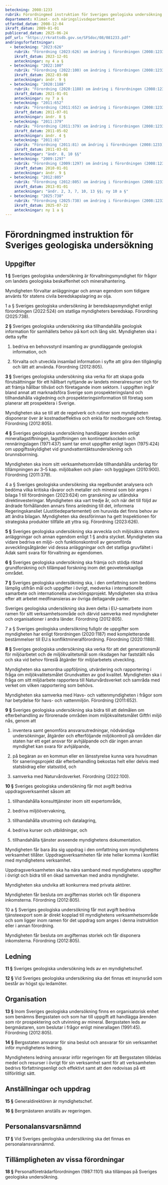 ```yaml
---
beteckning: 2008:1233
rubrik: Förordningmed instruktion för Sveriges geologiska undersökning
departement: Klimat- och näringslivsdepartementet
utfardad_datum: 2008-12-04
ikraft_datum: 2009-01-01
publicerad_datum: 2025-06-24
pdf_url: "https://rkrattsdb.gov.se/SFSdoc/08/081233.pdf"
andringsforfattningar:
  - beteckning: "2023:626"
    rubrik: "Förordning (2023:626) om ändring i förordningen (2008:1233) med instruktion för Sveriges geologiska undersökning"
    ikraft_datum: 2023-12-01
    anteckningar: ny 4 a §
  - beteckning: "2022:100"
    rubrik: "Förordning (2022:100) om ändring i förordningen (2008:1233) med instruktion för Sveriges geologiska undersökning"
    ikraft_datum: 2022-03-08
    anteckningar: ändr. 9 §
  - beteckning: "2020:1188"
    rubrik: "Förordning (2020:1188) om ändring i förordningen (2008:1233) med instruktion för Sveriges geologiska undersökning"
    ikraft_datum: 2021-01-01
    anteckningar: ny 7 a §
  - beteckning: "2011:652"
    rubrik: "Förordning (2011:652) om ändring i förordningen (2008:1233) med instruktion för Sveriges geologiska undersökning"
    ikraft_datum: 2011-07-01
    anteckningar: ändr. 8 §
  - beteckning: "2011:379"
    rubrik: "Förordning (2011:379) om ändring i förordningen (2008:1233) med instruktion för Sveriges geologiska undersökning"
    ikraft_datum: 2011-05-02
    anteckningar: ändr. 4 §
  - beteckning: "2011:81"
    rubrik: "Förordning (2011:81) om ändring i förordningen (2008:1233) med instruktion för Sveriges geologiska undersökning"
    ikraft_datum: 2011-03-01
    anteckningar: "ändr. 8, 10 §§"
  - beteckning: "2009:1297"
    rubrik: "Förordning (2009:1297) om ändring i förordningen (2008:1233) med instruktion för Sveriges geologiska undersökning"
    ikraft_datum: 2010-01-01
    anteckningar: ändr. 9 §
  - beteckning: "2012:805"
    rubrik: "Förordning (2012:805) om ändring i förordningen (2008:1233) med instruktion för Sveriges geologiska undersökning"
    ikraft_datum: 2013-01-01
    anteckningar: "ändr. 2, 3, 7, 10, 13 §§; ny 10 a §"
  - beteckning: "2025:738"
    rubrik: "Förordning (2025:738) om ändring i förordningen (2008:1233) med instruktion för Sveriges geologiska undersökning"
    ikraft_datum: 2025-07-22
    anteckningar: ny 1 a §
---
```


# Förordningmed instruktion för Sveriges geologiska undersökning

## Uppgifter

**1 §** Sveriges geologiska undersökning är förvaltningsmyndighet för frågor om landets geologiska beskaffenhet och mineralhantering.

Myndigheten förvaltar anläggningar och annan egendom som tidigare använts för statens civila beredskapslagring av olja.

1 a § Sveriges geologiska undersökning är beredskapsmyndighet enligt förordningen (2022:524) om statliga myndigheters beredskap. Förordning (2025:738).

**2 §** Sveriges geologiska undersökning ska tillhandahålla geologisk information för samhällets behov på kort och lång sikt. Myndigheten ska i detta syfte

1. bedriva en behovsstyrd insamling av grundläggande geologisk information, och

2. förvalta och utveckla insamlad information i syfte att göra den tillgänglig och lätt att använda. Förordning (2012:805).

**3 §** Sveriges geologiska undersökning ska verka för att skapa goda förutsättningar för ett hållbart nyttjande av landets mineralresurser och för att främja hållbar tillväxt och företagande inom sektorn. I uppgiften ingår bland annat att marknadsföra Sverige som prospekteringsland och tillhandahålla vägledning och prospekteringsinformation till företag som planerar att prospektera i Sverige.

Myndigheten ska se till att de regelverk och rutiner som myndigheten disponerar över är kostnadseffektiva och enkla för medborgare och företag. Förordning (2012:805).

**4 §** Sveriges geologiska undersökning handlägger ärenden enligt minerallagstiftningen, lagstiftningen om kontinentalsockeln och rennäringslagen (1971:437) samt tar emot uppgifter enligt lagen (1975:424) om uppgiftsskyldighet vid grundvattentäktsundersökning och brunnsborrning.

Myndigheten ska inom sitt verksamhetsområde tillhandahålla underlag för tillämpningen av 3–5 kap. miljöbalken och plan- och bygglagen (2010:900). Förordning (2011:379).

4 a § Sveriges geologiska undersökning ska regelbundet analysera och bedöma vilka kritiska råvaror och metaller och mineral som bör anges i bilaga 1 till förordningen (2023:624) om granskning av utländska direktinvesteringar. Myndigheten ska vart tredje år, och när det till följd av ändrade förhållanden annars finns anledning till det, informera Regeringskansliet (Justitiedepartementet) om huruvida det finns behov av att ändra bilagan. Myndigheten ska dessförinnan ha gett Inspektionen för strategiska produkter tillfälle att yttra sig. Förordning (2023:626).

**5 §** Sveriges geologiska undersökning ska avveckla och miljösäkra statens anläggningar och annan egendom enligt 1 § andra stycket. Myndigheten ska vidare bedriva en miljö- och funktionskontroll av genomförda avvecklingsåtgärder vid dessa anläggningar och det statliga gruvfältet i Adak samt svara för förvaltning av egendomen.

**6 §** Sveriges geologiska undersökning ska främja och stödja riktad grundforskning och tillämpad forskning inom det geovetenskapliga området.

**7 §** Sveriges geologiska undersökning ska, i den omfattning som bedöms lämplig utifrån mål och uppgifter i övrigt, medverka i internationellt samarbete och internationella utvecklingsprojekt. Myndigheten ska sträva efter att arbetet medfinansieras av övriga deltagande parter.

Sveriges geologiska undersökning ska även delta i EU-samarbete inom ramen för sitt verksamhetsområde och därvid samverka med myndigheter och organisationer i andra länder. Förordning (2012:805).

7 a § Sveriges geologiska undersökning fullgör de uppgifter som myndigheten har enligt förordningen (2020:1187) med kompletterande bestämmelser till EU:s konfliktmineralförordning. Förordning (2020:1188).

**8 §** Sveriges geologiska undersökning ska verka för att det generationsmål för miljöarbetet och de miljökvalitetsmål som riksdagen har fastställt nås och ska vid behov föreslå åtgärder för miljöarbetets utveckling.

Myndigheten ska samordna uppföljning, utvärdering och rapportering i fråga om miljökvalitetsmålet Grundvatten av god kvalitet. Myndigheten ska i fråga om sitt miljöarbete rapportera till Naturvårdsverket och samråda med verket om vilken rapportering som behövs.

Myndigheten ska samverka med Havs- och vattenmyndigheten i frågor som har betydelse för havs- och vattenmiljön. Förordning (2011:652).

**9 §** Sveriges geologiska undersökning ska bidra till att delmålen om efterbehandling av förorenade områden inom miljökvalitetsmålet Giftfri miljö nås, genom att

1. inventera samt genomföra ansvarsutredningar, nödvändiga undersökningar, åtgärder och efterföljande miljökontroll på områden där staten har ett eget ansvar för avhjälpande och där ingen annan myndighet kan svara för avhjälpande,

2. på begäran av en kommun eller en länsstyrelse kunna vara huvudman för saneringsprojekt där efterbehandling bekostas helt eller delvis med statsbidrag eller statsstöd, och

3. samverka med Naturvårdsverket. Förordning (2022:100).

**10 §** Sveriges geologiska undersökning får mot avgift bedriva uppdragsverksamhet såsom att

1. tillhandahålla konsulttjänster inom sitt expertområde,

2. bedriva miljöövervakning,

3. tillhandahålla utrustning och datalagring,

4. bedriva kurser och utbildningar, och

5. tillhandahålla tjänster avseende myndighetens dokumentation.

Myndigheten får bara åta sig uppdrag i den omfattning som myndighetens verksamhet tillåter. Uppdragsverksamheten får inte heller komma i konflikt med myndighetens verksamhet.

Uppdragsverksamheten ska ha nära samband med myndighetens uppgifter i övrigt och bidra till en ökad samverkan med andra myndigheter.

Myndigheten ska undvika att konkurrera med privata aktörer.

Myndigheten får besluta om avgifternas storlek och får disponera inkomsterna. Förordning (2012:805).

10 a § Sveriges geologiska undersökning får mot avgift bedriva tjänsteexport som är direkt kopplad till myndighetens verksamhetsområde och som ligger inom ramen för det uppdrag som anges i denna instruktion eller i annan förordning.

Myndigheten får besluta om avgifternas storlek och får disponera inkomsterna. Förordning (2012:805).

## Ledning

**11 §** Sveriges geologiska undersökning leds av en myndighetschef.

**12 §** Vid Sveriges geologiska undersökning ska det finnas ett insynsråd som består av högst sju ledamöter.

## Organisation

**13 §** Inom Sveriges geologiska undersökning finns en organisatorisk enhet som benämns Bergsstaten och som har till uppgift att handlägga ärenden som rör prospektering och utvinning av mineral. Bergsstaten leds av bergmästaren, som beslutar i frågor enligt minerallagen (1991:45). Förordning (2012:805).

**14 §** Bergsstaten ansvarar för sina beslut och ansvarar för sin verksamhet inför myndighetens ledning.

Myndighetens ledning ansvarar inför regeringen för att Bergsstaten tilldelas medel och resurser i övrigt för sin verksamhet samt för att verksamheten bedrivs författningsenligt och effektivt samt att den redovisas på ett tillförlitligt sätt.

## Anställningar och uppdrag

**15 §** Generaldirektören är myndighetschef.

**16 §** Bergmästaren anställs av regeringen.

## Personalansvarsnämnd

**17 §** Vid Sveriges geologiska undersökning ska det finnas en personalansvarsnämnd.

## Tillämpligheten av vissa förordningar

**18 §** Personalföreträdarförordningen (1987:1101) ska tillämpas på Sveriges geologiska undersökning.